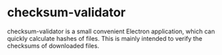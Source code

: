 # checksum-validator

checksum-validator is a small convenient Electron application, which can quickly calculate hashes of files. This is mainly intended to verify the checksums of downloaded files.